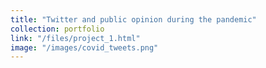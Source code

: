 ```yaml
---
title: "Twitter and public opinion during the pandemic"
collection: portfolio
link: "/files/project_1.html"
image: "/images/covid_tweets.png"
---
```



